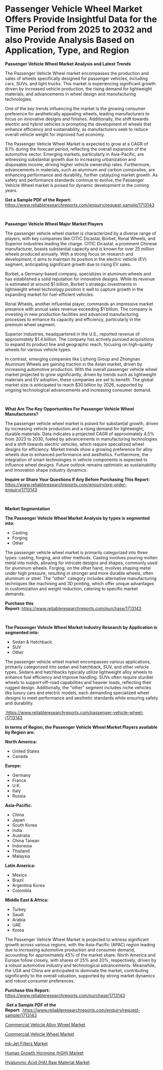 <p><h1>Passenger Vehicle Wheel Market Offers Provide Insightful Data for the Time Period from 2025 to 2032 and also Provide Analysis Based on Application, Type, and Region</h1></p><p><strong>Passenger Vehicle Wheel Market Analysis and Latest Trends</strong></p>
<p><p>The Passenger Vehicle Wheel market encompasses the production and sales of wheels specifically designed for passenger vehicles, including cars, SUVs, and light trucks. This market is experiencing significant growth driven by increased vehicle production, the rising demand for lightweight materials, and advancements in wheel design and manufacturing technologies.</p><p>One of the key trends influencing the market is the growing consumer preference for aesthetically appealing wheels, leading manufacturers to focus on innovative designs and finishes. Additionally, the shift towards electric and hybrid vehicles is prompting the development of wheels that enhance efficiency and sustainability, as manufacturers seek to reduce overall vehicle weight for improved fuel economy.</p><p>The Passenger Vehicle Wheel Market is expected to grow at a CAGR of 9.1% during the forecast period, reflecting the overall expansion of the automotive sector. Emerging markets, particularly in Asia-Pacific, are witnessing substantial growth due to increasing urbanization and disposable income, driving higher vehicle ownership rates. Furthermore, advancements in materials, such as aluminum and carbon composites, are enhancing performance and durability, further catalyzing market growth. As safety and performance standards continue to evolve, the Passenger Vehicle Wheel market is poised for dynamic development in the coming years.</p></p>
<p><strong>Get a Sample PDF of the Report:&nbsp;</strong> <a href="https://www.reliableresearchreports.com/enquiry/request-sample/1713143?utm_campaign=12&utm_medium=2&utm_source=Github&utm_content=ia&utm_term=11012025&utm_id=passenger-vehicle-wheel">https://www.reliableresearchreports.com/enquiry/request-sample/1713143</a></p>
<p>&nbsp;</p>
<p><strong>Passenger Vehicle Wheel Major Market Players</strong></p>
<p><p>The passenger vehicle wheel market is characterized by a diverse range of players, with key companies like CITIC Dicastal, Borbet, Ronal Wheels, and Superior Industries leading the charge. CITIC Dicastal, a prominent Chinese manufacturer, boasts substantial capacity and is known for over 25 million wheels produced annually. With a strong focus on research and development, it aims to maintain its position in the electric vehicle (EV) segment, anticipating significant growth due to rising EV sales.</p><p>Borbet, a Germany-based company, specializes in aluminum wheels and has established a solid reputation for innovative designs. While its revenue is estimated at around $1 billion, Borbet's strategic investments in lightweight wheel technology position it well to capture growth in the expanding market for fuel-efficient vehicles.</p><p>Ronal Wheels, another influential player, commands an impressive market presence with annual sales revenue exceeding $1 billion. The company is investing in new production facilities and advanced manufacturing processes to enhance its capacity and efficiency, particularly in the premium wheel segment.</p><p>Superior Industries, headquartered in the U.S., reported revenue of approximately $1.4 billion. The company has actively pursued acquisitions to expand its product line and geographic reach, focusing on high-quality wheels for various vehicle types.</p><p>In contrast, emerging companies like Lizhong Group and Zhongnan Aluminum Wheels are gaining traction in the Asian market, driven by increasing automotive production. With the overall passenger vehicle wheel market projected to grow significantly, driven by trends such as lightweight materials and EV adoption, these companies are set to benefit. The global market size is anticipated to reach $30 billion by 2026, supported by ongoing technological advancements and increasing consumer demand.</p></p>
<p>&nbsp;</p>
<p><strong>What Are The Key Opportunities For Passenger Vehicle Wheel Manufacturers?</strong></p>
<p><p>The passenger vehicle wheel market is poised for substantial growth, driven by increasing vehicle production and a rising demand for lightweight, durable materials. Data indicates a projected CAGR of approximately 4.5% from 2023 to 2030, fueled by advancements in manufacturing technologies and a shift towards electric vehicles, which require specialized wheel designs for efficiency. Market trends show a growing preference for alloy wheels due to enhanced performance and aesthetics. Furthermore, the integration of smart technologies in vehicle components is expected to influence wheel designs. Future outlook remains optimistic as sustainability and innovation shape industry dynamics.</p></p>
<p><strong>Inquire or Share Your Questions If Any Before Purchasing This Report:</strong> <a href="https://www.reliableresearchreports.com/enquiry/pre-order-enquiry/1713143?utm_campaign=12&utm_medium=2&utm_source=Github&utm_content=ia&utm_term=11012025&utm_id=passenger-vehicle-wheel">https://www.reliableresearchreports.com/enquiry/pre-order-enquiry/1713143</a></p>
<p>&nbsp;</p>
<p><strong>Market Segmentation</strong></p>
<p><strong>The Passenger Vehicle Wheel Market Analysis by types is segmented into:</strong></p>
<p><ul><li>Casting</li><li>Forging</li><li>Other</li></ul></p>
<p><p>The passenger vehicle wheel market is primarily categorized into three types: casting, forging, and other methods. Casting involves pouring molten metal into molds, allowing for intricate designs and shapes, commonly used for aluminum wheels. Forging, on the other hand, involves shaping metal under high pressure, resulting in stronger and more durable wheels, often aluminum or steel. The "other" category includes alternative manufacturing techniques like machining and 3D printing, which offer unique advantages in customization and weight reduction, catering to specific market demands.</p></p>
<p><strong>Purchase this Report:&nbsp;</strong><a href="https://www.reliableresearchreports.com/purchase/1713143?utm_campaign=12&utm_medium=2&utm_source=Github&utm_content=ia&utm_term=11012025&utm_id=passenger-vehicle-wheel">https://www.reliableresearchreports.com/purchase/1713143</a></p>
<p>&nbsp;</p>
<p><strong>The Passenger Vehicle Wheel Market Industry Research by Application is segmented into:</strong></p>
<p><ul><li>Sedan & Hatchback</li><li>SUV</li><li>Other</li></ul></p>
<p><p>The passenger vehicle wheel market encompasses various applications, primarily categorized into sedan and hatchback, SUV, and other vehicle types. Sedans and hatchbacks typically utilize lightweight alloy wheels to enhance fuel efficiency and improve handling. SUVs often require sturdier wheels to support off-road capabilities and heavier loads, reflecting their rugged design. Additionally, the "other" segment includes niche vehicles like luxury cars and electric models, each demanding specialized wheel designs to meet performance and aesthetic standards while ensuring safety and durability.</p></p>
<p><a href="https://www.reliableresearchreports.com/passenger-vehicle-wheel-r1713143?utm_campaign=12&utm_medium=2&utm_source=Github&utm_content=ia&utm_term=11012025&utm_id=passenger-vehicle-wheel">&nbsp;https://www.reliableresearchreports.com/passenger-vehicle-wheel-r1713143</a></p>
<p><strong>In terms of Region, the Passenger Vehicle Wheel Market Players available by Region are:</strong></p>
<p>
    <p> <strong> North America: </strong>
        <ul>
            <li>United States</li>
            <li>Canada</li>
        </ul>
        </p> 
    <p> <strong> Europe: </strong>
        <ul>
            <li>Germany</li>
            <li>France</li>
            <li>U.K.</li>
            <li>Italy</li>
            <li>Russia</li>
        </ul>
        </p> 
    <p> <strong> Asia-Pacific: </strong>
        <ul>
            <li>China</li>
            <li>Japan</li>
            <li>South Korea</li>
            <li>India</li>
            <li>Australia</li>
            <li>China Taiwan</li>
            <li>Indonesia</li>
            <li>Thailand</li>
            <li>Malaysia</li>
        </ul>
        </p> 
    <p> <strong> Latin America: </strong>
        <ul>
            <li>Mexico</li>
            <li>Brazil</li>
            <li>Argentina Korea</li>
            <li>Colombia</li>
        </ul>
        </p> 
    <p> <strong> Middle East & Africa: </strong>
        <ul>
            <li>Turkey</li>
            <li>Saudi</li>
            <li>Arabia</li>
            <li>UAE</li>
            <li>Korea</li>
        </ul>
    </p>
    </p>
<p><p>The Passenger Vehicle Wheel Market is projected to witness significant growth across various regions, with the Asia-Pacific (APAC) region leading due to increasing automotive production and consumer demand, accounting for approximately 45% of the market share. North America and Europe follow closely, with shares of 25% and 20%, respectively, driven by a robust automotive industry and technological advancements. Meanwhile, the USA and China are anticipated to dominate the market, contributing significantly to the overall valuation, supported by strong market dynamics and robust consumer preferences.</p></p>
<p><strong>Purchase this Report: </strong><a href="https://www.reliableresearchreports.com/purchase/1713143?utm_campaign=12&utm_medium=2&utm_source=Github&utm_content=ia&utm_term=11012025&utm_id=passenger-vehicle-wheel">https://www.reliableresearchreports.com/purchase/1713143</a></p>
<p>&nbsp;<strong>Get a Sample PDF of the Report:&nbsp;&nbsp;</strong><a href="https://www.reliableresearchreports.com/enquiry/request-sample/1713143?utm_campaign=12&utm_medium=2&utm_source=Github&utm_content=ia&utm_term=11012025&utm_id=passenger-vehicle-wheel">https://www.reliableresearchreports.com/enquiry/request-sample/1713143</a></p>
<p><strong></strong></p>
<p><p><a href="https://github.com/ChiragRp1/Market-Research-Report-List-7/blob/main/commercial-vehicle-alloy-wheel-market.md?utm_campaign=12&utm_medium=2&utm_source=Github&utm_content=ia&utm_term=11012025&utm_id=passenger-vehicle-wheel">Commercial Vehicle Alloy Wheel Market</a></p><p><a href="https://github.com/gukenneth26571/Market-Research-Report-List-1/blob/main/commercial-vehicle-wheel-market.md?utm_campaign=12&utm_medium=2&utm_source=Github&utm_content=ia&utm_term=11012025&utm_id=passenger-vehicle-wheel">Commercial Vehicle Wheel Market</a></p><p><a href="https://www.linkedin.com/pulse/future-demand-revenue-forecast-ink-jet-filters-market-46-cagr-o6ajf?utm_campaign=12&utm_medium=2&utm_source=Github&utm_content=ia&utm_term=11012025&utm_id=passenger-vehicle-wheel">Ink-Jet Filters Market</a></p><p><a href="https://www.linkedin.com/pulse/competitive-landscape-analysis-human-growth-hormone-hgh-market-duoef?utm_campaign=12&utm_medium=2&utm_source=Github&utm_content=ia&utm_term=11012025&utm_id=passenger-vehicle-wheel">Human Growth Hormone (hGH) Market</a></p><p><a href="https://www.linkedin.com/pulse/market-examination-report-hyaluronic-acid-ha-raw-material-growth-brqsf?utm_campaign=12&utm_medium=2&utm_source=Github&utm_content=ia&utm_term=11012025&utm_id=passenger-vehicle-wheel">Hyaluronic Acid (HA) Raw Material Market</a></p></p>